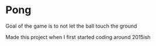 # Pong

Goal of the game is to not let the ball touch the ground

Made this project when I first started coding around 2015ish
